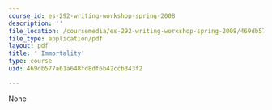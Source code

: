 ```yaml
---
course_id: es-292-writing-workshop-spring-2008
description: ''
file_location: /coursemedia/es-292-writing-workshop-spring-2008/469db577a61a648fd8df6b42ccb343f2_MITES_292S08_Immortality.pdf
file_type: application/pdf
layout: pdf
title: ' Immortality'
type: course
uid: 469db577a61a648fd8df6b42ccb343f2

---
```

None
